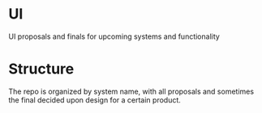 # UI
UI proposals and finals for upcoming systems and functionality

# Structure
The repo is organized by system name, with all proposals and sometimes the final decided upon design for a certain product.
